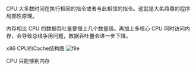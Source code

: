CPU 大多数时间在执行相同的指令或者与此相邻的指令。这就是大名鼎鼎的程序局部性原理。

内存相比 CPU 的数据吞吐量要慢上几个数量级。再加上多核心 CPU 同时访问内存，会导致总线争用问题，数据吞吐量会进一步下降。

x86 CPU的Cache结构图
![file](https://wsmcs.cn/wp-content/uploads/2023/02/image-1676462122230.png)

CPU 只能够到内存


















